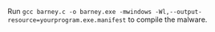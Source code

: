 Run ```gcc barney.c -o barney.exe -mwindows -Wl,--output-resource=yourprogram.exe.manifest``` to compile the malware.
